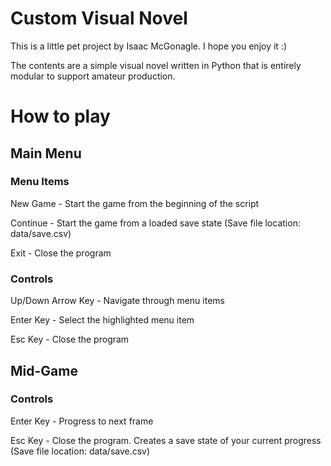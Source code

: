 # Custom Visual Novel
This is a little pet project by Isaac McGonagle. I hope you enjoy it :)

The contents are a simple visual novel written in Python that is entirely modular to support amateur production.

# How to play
## Main Menu
### Menu Items
New Game - Start the game from the beginning of the script

Continue - Start the game from a loaded save state (Save file location: data/save.csv)

Exit - Close the program

### Controls
Up/Down Arrow Key - Navigate through menu items

Enter Key - Select the highlighted menu item

Esc Key - Close the program

## Mid-Game
### Controls
Enter Key - Progress to next frame

Esc Key - Close the program. Creates a save state of your current progress (Save file location: data/save.csv)
